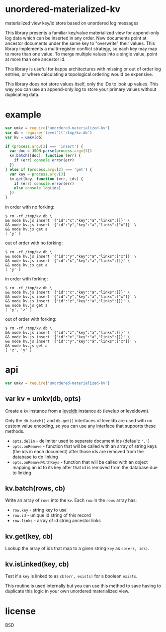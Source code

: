 # unordered-materialized-kv

materialized view key/id store based on unordered log messages

This library presents a familiar key/value materialized view for append-only log
data which can be inserted in any order. New documents point at ancestor
documents under the same key to "overwrite" their values. This library
implements a multi-register conflict strategy, so each key may map to more than
one value. To merge multiple values into a single value, point at more than one
ancestor id.

This library is useful for kappa architectures with missing or out of order log
entries, or where calculating a topological ordering would be expensive.

This library does not store values itself, only the IDs to look up values. This
way you can use an append-only log to store your primary values without
duplicating data.

# example

``` js
var umkv = require('unordered-materialized-kv')
var db = require('level')('/tmp/kv.db')
var kv = umkv(db)

if (process.argv[2] === 'insert') {
  var doc = JSON.parse(process.argv[3])
  kv.batch([doc], function (err) {
    if (err) console.error(err)
  })
} else if (process.argv[2] === 'get') {
  var key = process.argv[3]
  kv.get(key, function (err, ids) {
    if (err) console.error(err)
    else console.log(ids)
  })
}
```

in order with no forking:

```
$ rm -rf /tmp/kv.db \
&& node kv.js insert '{"id":"x","key":"a","links":[]}' \
&& node kv.js insert '{"id":"y","key":"a","links":["x"]}' \
&& node kv.js get a
[ 'y' ]
```

out of order with no forking:

```
$ rm -rf /tmp/kv.db \
&& node kv.js insert '{"id":"y","key":"a","links":["x"]}' \
&& node kv.js insert '{"id":"x","key":"a","links":[]}' \
&& node kv.js get a
[ 'y' ]
```

in order with forking:

```
$ rm -rf /tmp/kv.db \
&& node kv.js insert '{"id":"x","key":"a","links":[]}' \
&& node kv.js insert '{"id":"y","key":"a","links":["x"]}' \
&& node kv.js insert '{"id":"z","key":"a","links":[]}' \
&& node kv.js get a
[ 'y', 'z' ]
```

out of order with forking:

```
$ rm -rf /tmp/kv.db \
&& node kv.js insert '{"id":"z","key":"a","links":[]}' \
&& node kv.js insert '{"id":"x","key":"a","links":[]}' \
&& node kv.js insert '{"id":"y","key":"a","links":["x"]}' \
&& node kv.js get a
[ 'z', 'y' ]
```

# api

``` js
var umkv = require('unordered-materialized-kv')
```

## var kv = umkv(db, opts)

Create a `kv` instance from a [leveldb][] instance `db` (levelup or leveldown).

Only the `db.batch()` and `db.get()` interfaces of leveldb are used with no
custom value encoding, so you can use any interface that supports these methods.

* `opts.delim` - delimiter used to separate document ids (default: `','`)
* `opts.onRemove` - function that will be called with an array of string keys
  (the ids in each document) after those ids are removed from the database to do
  linking
* `opts.onRemoveWithKeys` - function that will be called with an object mapping
  an id to its key after that id is removed from the database due to linking

## kv.batch(rows, cb)

Write an array of `rows` into the `kv`. Each `row` in the `rows` array has:

* `row.key` - string key to use
* `row.id` - unique id string of this record
* `row.links` - array of id string ancestor links

## kv.get(key, cb)

Lookup the array of ids that map to a given string `key` as `cb(err, ids)`.

[leveldb]: https://github.com/Level/level

## kv.isLinked(key, cb)

Test if a `key` is linked to as `cb(err, exists)` for a boolean `exists`.

This routine is used internally but you can use this method to save having to
duplicate this logic in your own unordered materialized view.

# license

BSD
